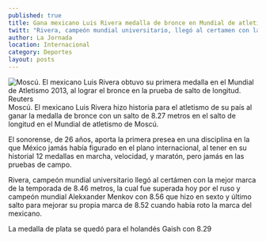 ```yaml
---
published: true
title: Gana mexicano Luis Rivera medalla de bronce en Mundial de atletismo en Moscú
twitt: "Rivera, campeón mundial universitario, llegó al certamen con la mejor marca de la temporada de 8.46 metros, la cual fue superada hoy por el ruso y campeón mundial Alkfexander Menkov "
author: La Jornada
location: Internacional
category: Deportes
layout: posts
---
```


![Moscú. El mexicano Luis Rivera obtuvo su primera medalla en el Mundial de Atletismo 2013, al lograr el bronce en la prueba de salto de longitud. Reuters](http://i.imgur.com/M1QKyQhm.jpg)Moscú. El mexicano Luis Rivera hizo historia para el atletismo de su país al ganar la medalla de bronce con un salto de 8.27 metros en el salto de longitud en el Mundial de atletismo de Moscú.

El sonorense, de 26 años, aporta la primera presea en una disciplina en la que México jamás había figurado en el plano internacional, al tener en su historial 12 medallas en marcha, velocidad, y maratón, pero jamás en las pruebas de campo.

Rivera, campeón mundial universitario llegó al certámen con la mejor marca de la temporada de 8.46 metros, la cual fue superada hoy por el ruso y campeón mundial Alekxander Menkov con 8.56 que hizo en sexto y último salto para mejorar su propia marca de 8.52 cuando había roto la marca del mexicano.

La medalla de plata se quedó para el holandés Gaish con 8.29
